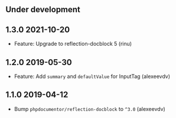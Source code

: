 Under development
-----------------

1.3.0 2021-10-20
-----------------
- Feature: Upgrade to reflection-docblock 5 (rinu)

1.2.0 2019-05-30
-----------------
- Feature: Add `summary` and `defaultValue` for InputTag (alexeevdv)

1.1.0 2019-04-12
-----------------
- Bump `phpdocumentor/reflection-docblock` to `^3.0` (alexeevdv)
